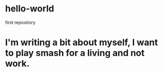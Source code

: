 # hello-world
first repository
# I'm writing a bit about myself, I want to play smash for a living and not work.
